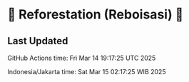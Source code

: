 
# 🌳 Reforestation (Reboisasi) 🌲

## Last Updated

GitHub Actions time: Fri Mar 14 19:17:25 UTC 2025

Indonesia/Jakarta time: Sat Mar 15 02:17:25 WIB 2025
